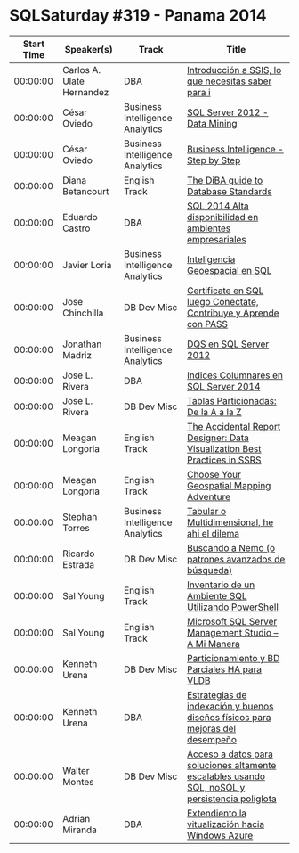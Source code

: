 # SQLSaturday #319 - Panama 2014
Start Time|Speaker(s)|Track|Title
---|---|---|---
00:00:00|Carlos A. Ulate Hernandez|DBA|[Introducción a SSIS, lo que necesitas saber para i](11218.md)
00:00:00|César Oviedo|Business Intelligence  Analytics|[SQL Server 2012 - Data Mining](11892.md)
00:00:00|César Oviedo|Business Intelligence  Analytics|[Business Intelligence - Step by Step](11893.md)
00:00:00|Diana Betancourt|English Track|[The DiBA guide to Database Standards](13249.md)
00:00:00|Eduardo Castro|DBA|[SQL 2014 Alta disponibilidad en ambientes empresariales](13639.md)
00:00:00|Javier Loria|Business Intelligence  Analytics|[Inteligencia Geoespacial en SQL ](16013.md)
00:00:00|Jose Chinchilla|DB Dev  Misc|[Certificate en SQL luego Conectate, Contribuye y Aprende con PASS](16138.md)
00:00:00|Jonathan Madriz|Business Intelligence  Analytics|[DQS en SQL Server 2012](16968.md)
00:00:00|Jose L. Rivera|DBA|[Indices Columnares en SQL Server 2014](17470.md)
00:00:00|Jose L. Rivera|DB Dev  Misc|[Tablas Particionadas: De la A a la Z](17471.md)
00:00:00|Meagan Longoria|English Track|[The Accidental Report Designer: Data Visualization Best Practices in SSRS](19205.md)
00:00:00|Meagan Longoria|English Track|[Choose Your Geospatial Mapping Adventure](19206.md)
00:00:00|Stephan Torres|Business Intelligence  Analytics|[Tabular o Multidimensional, he ahi el dilema](19249.md)
00:00:00|Ricardo Estrada|DB Dev  Misc|[Buscando a Nemo (o patrones avanzados de búsqueda)](22315.md)
00:00:00|Sal Young|English Track|[Inventario de un Ambiente SQL Utilizando PowerShell](23800.md)
00:00:00|Sal Young|English Track|[Microsoft SQL Server Management Studio – A Mi Manera](23801.md)
00:00:00|Kenneth Urena|DB Dev  Misc|[Particionamiento y BD Parciales HA para VLDB](27211.md)
00:00:00|Kenneth Urena|DBA|[Estrategias de indexación y buenos diseños físicos para mejoras del desempeño](27212.md)
00:00:00|Walter Montes|DB Dev  Misc|[Acceso a datos para soluciones altamente escalables usando SQL, noSQL y persistencia políglota](27614.md)
00:00:00|Adrian Miranda|DBA|[Extendiento la vitualización hacia Windows Azure](9053.md)
